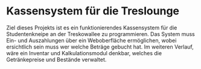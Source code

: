 # Kassensystem für die Treslounge
Ziel dieses Projekts ist es ein funktionierendes Kassensystem für die Studentenkneipe an der Treskowallee zu programmieren. 
Das System muss Ein- und Auszahlungen über ein Weboberfläche ermöglichen, wobei ersichtlich sein muss wer welche Beträge gebucht hat.
Im weiteren Verlauf, wäre ein Inventar und Kalkulationsmodul denkbar, welches die Getränkepreise und Bestände verwaltet.
